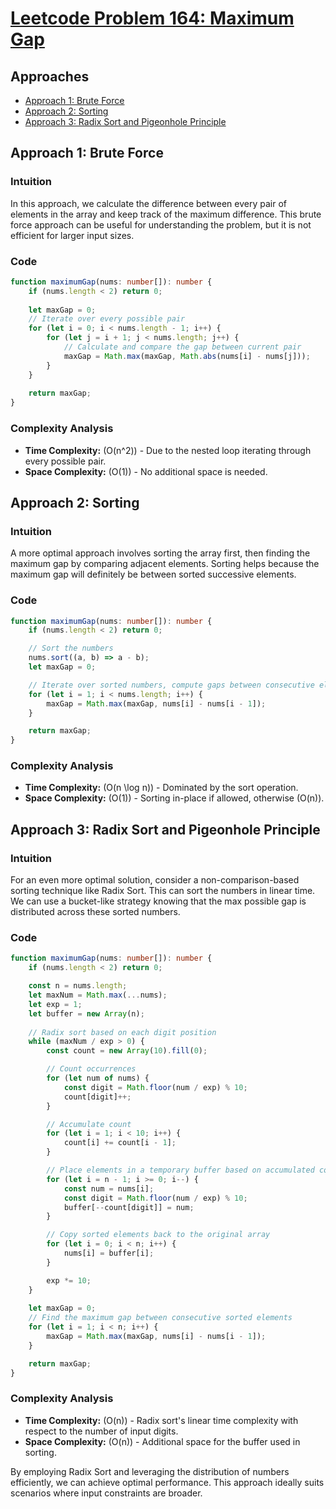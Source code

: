 # [Leetcode Problem 164: Maximum Gap](https://leetcode.com/problems/maximum-gap/)

## Approaches

- [Approach 1: Brute Force](#approach-1-brute-force)
- [Approach 2: Sorting](#approach-2-sorting)
- [Approach 3: Radix Sort and Pigeonhole Principle](#approach-3-radix-sort-and-pigeonhole-principle)

## Approach 1: Brute Force

### Intuition

In this approach, we calculate the difference between every pair of elements in the array and keep track of the maximum difference. This brute force approach can be useful for understanding the problem, but it is not efficient for larger input sizes.

### Code

```typescript
function maximumGap(nums: number[]): number {
    if (nums.length < 2) return 0;
    
    let maxGap = 0;
    // Iterate over every possible pair
    for (let i = 0; i < nums.length - 1; i++) {
        for (let j = i + 1; j < nums.length; j++) {
            // Calculate and compare the gap between current pair
            maxGap = Math.max(maxGap, Math.abs(nums[i] - nums[j]));
        }
    }
    
    return maxGap;
}
```

### Complexity Analysis

- **Time Complexity:** \(O(n^2)\) - Due to the nested loop iterating through every possible pair.
- **Space Complexity:** \(O(1)\) - No additional space is needed.

## Approach 2: Sorting

### Intuition

A more optimal approach involves sorting the array first, then finding the maximum gap by comparing adjacent elements. Sorting helps because the maximum gap will definitely be between sorted successive elements.

### Code

```typescript
function maximumGap(nums: number[]): number {
    if (nums.length < 2) return 0;

    // Sort the numbers
    nums.sort((a, b) => a - b);
    let maxGap = 0;

    // Iterate over sorted numbers, compute gaps between consecutive elements
    for (let i = 1; i < nums.length; i++) {
        maxGap = Math.max(maxGap, nums[i] - nums[i - 1]);
    }

    return maxGap;
}
```

### Complexity Analysis

- **Time Complexity:** \(O(n \log n)\) - Dominated by the sort operation.
- **Space Complexity:** \(O(1)\) - Sorting in-place if allowed, otherwise \(O(n)\).

## Approach 3: Radix Sort and Pigeonhole Principle

### Intuition

For an even more optimal solution, consider a non-comparison-based sorting technique like Radix Sort. This can sort the numbers in linear time. We can use a bucket-like strategy knowing that the max possible gap is distributed across these sorted numbers.

### Code

```typescript
function maximumGap(nums: number[]): number {
    if (nums.length < 2) return 0;

    const n = nums.length;
    let maxNum = Math.max(...nums);
    let exp = 1;
    let buffer = new Array(n);
    
    // Radix sort based on each digit position
    while (maxNum / exp > 0) {
        const count = new Array(10).fill(0);

        // Count occurrences
        for (let num of nums) {
            const digit = Math.floor(num / exp) % 10;
            count[digit]++;
        }

        // Accumulate count
        for (let i = 1; i < 10; i++) {
            count[i] += count[i - 1];
        }

        // Place elements in a temporary buffer based on accumulated counts
        for (let i = n - 1; i >= 0; i--) {
            const num = nums[i];
            const digit = Math.floor(num / exp) % 10;
            buffer[--count[digit]] = num;
        }

        // Copy sorted elements back to the original array
        for (let i = 0; i < n; i++) {
            nums[i] = buffer[i];
        }

        exp *= 10;
    }
    
    let maxGap = 0;
    // Find the maximum gap between consecutive sorted elements
    for (let i = 1; i < n; i++) {
        maxGap = Math.max(maxGap, nums[i] - nums[i - 1]);
    }

    return maxGap;
}
```

### Complexity Analysis

- **Time Complexity:** \(O(n)\) - Radix sort's linear time complexity with respect to the number of input digits.
- **Space Complexity:** \(O(n)\) - Additional space for the buffer used in sorting.

By employing Radix Sort and leveraging the distribution of numbers efficiently, we can achieve optimal performance. This approach ideally suits scenarios where input constraints are broader.

